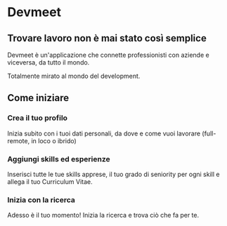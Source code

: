 # Devmeet 

## Trovare lavoro non è mai stato così semplice

Devmeet è un'applicazione che connette professionisti con aziende e viceversa, da tutto il mondo.

Totalmente mirato al mondo del development.

## Come iniziare

### Crea il tuo profilo 

Inizia subito con i tuoi dati personali, da dove e come vuoi lavorare (full-remote, in loco o ibrido)

### Aggiungi skills ed esperienze

Inserisci tutte le tue skills apprese, il tuo grado di seniority per ogni
skill e allega il tuo Curriculum Vitae.

### Inizia con la ricerca

Adesso è il tuo momento! Inizia la ricerca e trova ciò che fa per te.

